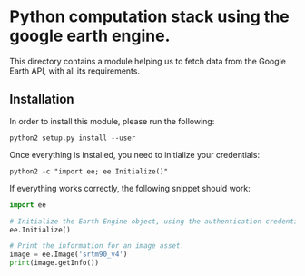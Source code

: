 # Python computation stack using the google earth engine.

This directory contains a module helping us to fetch data from the Google Earth
API, with all its requirements.

## Installation

In order to install this module, please run the following:

    python2 setup.py install --user

Once everything is installed, you need to initialize your credentials:

    python2 -c "import ee; ee.Initialize()"

If everything works correctly, the following snippet should work:

```python
import ee

# Initialize the Earth Engine object, using the authentication credentials.
ee.Initialize()

# Print the information for an image asset.
image = ee.Image('srtm90_v4')
print(image.getInfo())
```
